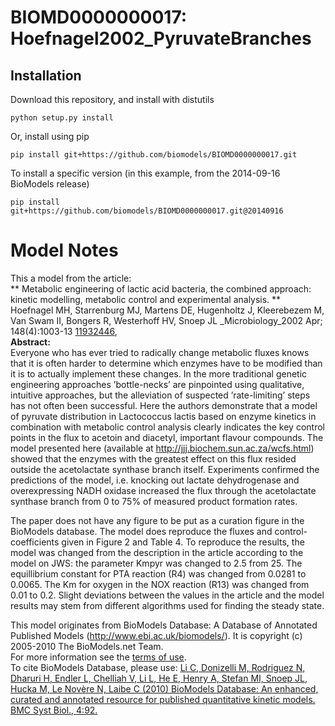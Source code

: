# BIOMD0000000017: Hoefnagel2002_PyruvateBranches

## Installation

Download this repository, and install with distutils

`python setup.py install`

Or, install using pip

`pip install git+https://github.com/biomodels/BIOMD0000000017.git`

To install a specific version (in this example, from the 2014-09-16 BioModels release)

`pip install git+https://github.com/biomodels/BIOMD0000000017.git@20140916`


# Model Notes


This a model from the article:  
** Metabolic engineering of lactic acid bacteria, the combined approach: kinetic modelling, metabolic control and experimental analysis. **   
Hoefnagel MH, Starrenburg MJ, Martens DE, Hugenholtz J, Kleerebezem M, Van
Swam II, Bongers R, Westerhoff HV, Snoep JL _Microbiology_2002 Apr;
148(4):1003-13 [11932446](http://www.ncbi.nlm.nih.gov/pubmed/11932446),  
**Abstract:**   
Everyone who has ever tried to radically change metabolic fluxes knows that it
is often harder to determine which enzymes have to be modified than it is to
actually implement these changes. In the more traditional genetic engineering
approaches ’bottle-necks’ are pinpointed using qualitative, intuitive
approaches, but the alleviation of suspected ’rate-limiting’ steps has not
often been successful. Here the authors demonstrate that a model of pyruvate
distribution in Lactococcus lactis based on enzyme kinetics in combination
with metabolic control analysis clearly indicates the key control points in
the flux to acetoin and diacetyl, important flavour compounds. The model
presented here (available at http://jjj.biochem.sun.ac.za/wcfs.html) showed
that the enzymes with the greatest effect on this flux resided outside the
acetolactate synthase branch itself. Experiments confirmed the predictions of
the model, i.e. knocking out lactate dehydrogenase and overexpressing NADH
oxidase increased the flux through the acetolactate synthase branch from 0 to
75% of measured product formation rates.

The paper does not have any figure to be put as a curation figure in the
BioModels database. The model does reproduce the fluxes and control-
coefficients given in Figure 2 and Table 4. To reproduce the results, the
model was changed from the description in the article according to the model
on JWS: the parameter Kmpyr was changed to 2.5 from 25. The equillibrium
constant for PTA reaction (R4) was changed from 0.0281 to 0.0065. The Km for
oxygen in the NOX reaction (R13) was changed from 0.01 to 0.2. Slight
deviations between the values in the article and the model results may stem
from different algorithms used for finding the steady state.

This model originates from BioModels Database: A Database of Annotated
Published Models (http://www.ebi.ac.uk/biomodels/). It is copyright (c)
2005-2010 The BioModels.net Team.  
For more information see the [terms of
use](http://www.ebi.ac.uk/biomodels/legal.html).  
To cite BioModels Database, please use: [Li C, Donizelli M, Rodriguez N,
Dharuri H, Endler L, Chelliah V, Li L, He E, Henry A, Stefan MI, Snoep JL,
Hucka M, Le Novère N, Laibe C (2010) BioModels Database: An enhanced, curated
and annotated resource for published quantitative kinetic models. BMC Syst
Biol., 4:92.](http://www.ncbi.nlm.nih.gov/pubmed/20587024)


